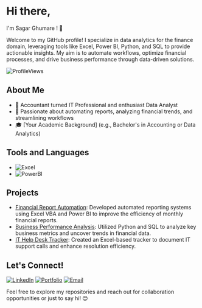 # Hi there, 
  I'm Sagar Ghumare ! 👋

Welcome to my GitHub profile! I specialize in data analytics for the finance domain, leveraging tools like Excel, Power BI, Python, and SQL to provide actionable insights. My aim is to automate workflows, optimize financial processes, and drive business performance through data-driven solutions.

![ProfileViews](https://komarev.com/ghpvc/?username=SagarGhumare]&color=blueviolet)

## About Me

- 💼 Accountant turned IT Professional and enthusiast Data Analyst
- 🌱 Passionate about automating reports, analyzing financial trends, and streamlining workflows
- 🎓 [Your Academic Background] (e.g., Bachelor's in Accounting or Data Analytics)

## Tools and Languages

- ![Excel](https://img.shields.io/badge/-Excel-217346?style=flat-square&logo=microsoft-excel&logoColor=white)
- ![PowerBI](https://img.shields.io/badge/-PowerBI-F2C811?style=flat-square&logo=powerbi&logoColor=black)

## Projects

- [Financial Report Automation](https://github.com/SagarGhumare/financial-report-automation): Developed automated reporting systems using Excel VBA and Power BI to improve the efficiency of monthly financial reports.
- [Business Performance Analysis](https://github.com/SagarGhumare/business-performance-analysis): Utilized Python and SQL to analyze key business metrics and uncover trends in financial data.
- [IT Help Desk Tracker](https://github.com/SagarGhumare/it-help-desk-tracker): Created an Excel-based tracker to document IT support calls and enhance resolution efficiency.

## Let's Connect!

[![LinkedIn](https://img.shields.io/badge/-LinkedIn-0077B5?style=flat-square&logo=linkedin&logoColor=white)](https://www.linkedin.com/in/[sagar-ghumare])
[![Portfolio](https://img.shields.io/badge/-Portfolio-333333?style=flat-square&logo=wordpress&logoColor=white)](https://[your-portfolio-link])
[![Email](https://img.shields.io/badge/-Email-D14836?style=flat-square&logo=gmail&logoColor=white)](mailto:[sagarg.sg@gmail.com])

Feel free to explore my repositories and reach out for collaboration opportunities or just to say hi! 😊
